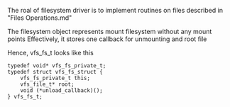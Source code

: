 The roal of filesystem driver is to implement routines on files described in "Files Operations.md"

The filesystem object represents mount filesystem without any mount points
Effectively, it stores one callback for unmounting and root file

Hence, vfs_fs_t looks like this

    typedef void* vfs_fs_private_t;
    typedef struct vfs_fs_struct {
        vfs_fs_private_t this;
        vfs_file_t* root;
        void (*unload_callback)();
    } vfs_fs_t;

